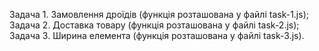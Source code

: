 Задача 1. Замовлення дроїдів (функція розташована у файлі task-1.js);
Задача 2. Доставка товару (функція розташована у файлі task-2.js);
Задача 3. Ширина елемента (функція розташована у файлі task-3.js).
